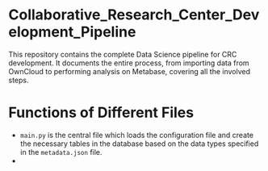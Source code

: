 # Collaborative_Research_Center_Development_Pipeline

This repository contains the complete Data Science pipeline for CRC development. It documents the entire process, from importing data from OwnCloud to performing analysis on Metabase, covering all the involved steps.

# Functions of Different Files

* `main.py` is the central file which loads the configuration file and create the necessary tables in the database based on the data types specified in the `metadata.json` file.
*
